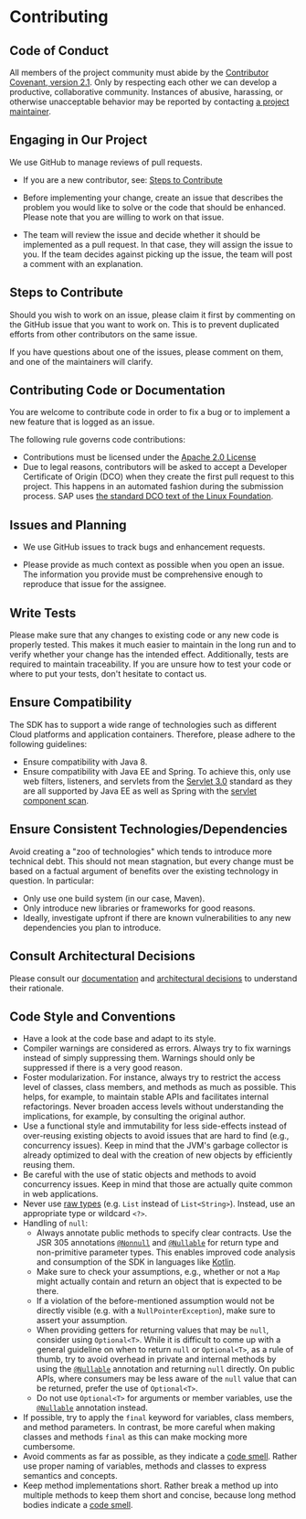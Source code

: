 # Contributing

## Code of Conduct

All members of the project community must abide by the [Contributor Covenant, version 2.1](CODE_OF_CONDUCT.md).
Only by respecting each other we can develop a productive, collaborative community.
Instances of abusive, harassing, or otherwise unacceptable behavior may be reported by contacting [a project maintainer](.reuse/dep5).

## Engaging in Our Project

We use GitHub to manage reviews of pull requests.

* If you are a new contributor, see: [Steps to Contribute](#steps-to-contribute)

* Before implementing your change, create an issue that describes the problem you would like to solve or the code that should be enhanced. Please note that you are willing to work on that issue.

* The team will review the issue and decide whether it should be implemented as a pull request. In that case, they will assign the issue to you. If the team decides against picking up the issue, the team will post a comment with an explanation.

## Steps to Contribute

Should you wish to work on an issue, please claim it first by commenting on the GitHub issue that you want to work on. This is to prevent duplicated efforts from other contributors on the same issue.

If you have questions about one of the issues, please comment on them, and one of the maintainers will clarify.

## Contributing Code or Documentation

You are welcome to contribute code in order to fix a bug or to implement a new feature that is logged as an issue.

The following rule governs code contributions:

* Contributions must be licensed under the [Apache 2.0 License](./LICENSE)
* Due to legal reasons, contributors will be asked to accept a Developer Certificate of Origin (DCO) when they create the first pull request to this project. This happens in an automated fashion during the submission process. SAP uses [the standard DCO text of the Linux Foundation](https://developercertificate.org/).

## Issues and Planning

* We use GitHub issues to track bugs and enhancement requests.

* Please provide as much context as possible when you open an issue. The information you provide must be comprehensive enough to reproduce that issue for the assignee.

## Write Tests

Please make sure that any changes to existing code or any new code is properly tested.
This makes it much easier to maintain in the long run and to verify whether your change has the intended effect.
Additionally, tests are required to maintain traceability.
If you are unsure how to test your code or where to put your tests, don't hesitate to contact us.

## Ensure Compatibility
The SDK has to support a wide range of technologies such as different Cloud platforms and application containers. Therefore, please adhere to the following guidelines:

- Ensure compatibility with Java 8.
- Ensure compatibility with Java EE and Spring. To achieve this, only use web filters, listeners, and servlets from the [Servlet 3.0](https://jcp.org/en/jsr/detail?id=315) standard as they are all supported by Java EE as well as Spring with the [servlet component scan](http://docs.spring.io/spring-boot/docs/current/api/org/springframework/boot/web/servlet/ServletComponentScan.html).

## Ensure Consistent Technologies/Dependencies
Avoid creating a "zoo of technologies" which tends to introduce more technical debt. This should not mean stagnation, but every change must be based on a factual argument of benefits over the existing technology in question. 
In particular:

- Only use one build system (in our case, Maven).
- Only introduce new libraries or frameworks for good reasons. 
- Ideally, investigate upfront if there are known vulnerabilities to any new dependencies you plan to introduce.

## Consult Architectural Decisions
Please consult our [documentation](./docs) and [architectural decisions](./docs/architecture) to understand their rationale.

## Code Style and Conventions
- Have a look at the code base and adapt to its style.
- Compiler warnings are considered as errors. Always try to fix warnings instead of simply suppressing them. Warnings should only be suppressed if there is a very good reason.
- Foster modularization. For instance, always try to restrict the access level of classes, class members, and methods as much as possible. This helps, for example, to maintain stable APIs and facilitates internal refactorings. Never broaden access levels without understanding the implications, for example, by consulting the original author.
- Use a functional style and immutability for less side-effects instead of over-reusing existing objects to avoid issues that are hard to find (e.g., concurrency issues). Keep in mind that the JVM's garbage collector is already optimized to deal with the creation of new objects by efficiently reusing them.
- Be careful with the use of static objects and methods to avoid concurrency issues. Keep in mind that those are actually quite common in web applications.
- Never use [raw types](https://docs.oracle.com/javase/specs/jls/se8/html/jls-4.html#jls-4.8) (e.g. `List` instead of `List<String>`). Instead, use an appropriate type or wildcard `<?>`.
- Handling of `null`:
    - Always annotate public methods to specify clear contracts.
      Use the JSR 305 annotations [`@Nonnull`](https://static.javadoc.io/com.google.code.findbugs/jsr305/3.0.1/javax/annotation/Nonnull.html) and [`@Nullable`](https://static.javadoc.io/com.google.code.findbugs/jsr305/3.0.1/javax/annotation/Nullable.html) for return type and non-primitive parameter types.
      This enables improved code analysis and consumption of the SDK in languages like [Kotlin](https://kotlinlang.org/).
    - Make sure to check your assumptions, e.g., whether or not a `Map` might actually contain and return an object that is expected to be there.
    - If a violation of the before-mentioned assumption would not be directly visible (e.g. with a `NullPointerException`), make sure to assert your assumption.
    - When providing getters for returning values that may be `null`, consider using `Optional<T>`. 
      While it is difficult to come up with a general guideline on when to return `null` or `Optional<T>`, as a rule of thumb, try to avoid overhead in private and internal methods by using the [`@Nullable`](https://static.javadoc.io/com.google.code.findbugs/jsr305/3.0.1/javax/annotation/Nullable.html) annotation and returning `null` directly. 
      On public APIs, where consumers may be less aware of the `null` value that can be returned, prefer the use of `Optional<T>`.
    - Do not use `Optional<T>` for arguments or member variables, use the [`@Nullable`](https://static.javadoc.io/com.google.code.findbugs/jsr305/3.0.1/javax/annotation/Nullable.html) annotation instead.
- If possible, try to apply the `final` keyword for variables, class members, and method parameters. In contrast, be more careful when making classes and methods `final` as this can make mocking more cumbersome.
- Avoid comments as far as possible, as they indicate a [code smell](https://sourcemaking.com/refactoring/smells/comments). Rather use proper naming of variables, methods and classes to express semantics and concepts.
- Keep method implementations short. Rather break a method up into multiple methods to keep them short and concise, because long method bodies indicate a [code smell](https://refactoring.guru/smells/long-method).
